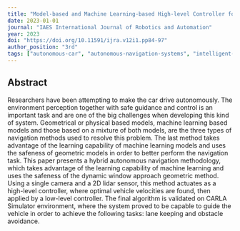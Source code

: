 ```yaml
---
title: "Model-based and Machine Learning-based High-level Controller for Autonomous Vehicle Navigation: Lane Centering and Obstacles Avoidance"
date: 2023-01-01
journal: "IAES International Journal of Robotics and Automation"
year: 2023
doi: "https://doi.org/10.11591/ijra.v12i1.pp84-97"
author_position: "3rd"
tags: ["autonomous-car", "autonomous-navigation-systems", "intelligent-vehicles", "lane-keeping", "obstacle-avoidance", "machine-learning", "dynamic-window-approach"]
---
```


## Abstract

Researchers have been attempting to make the car drive autonomously. The environment perception together with safe guidance and control is an important task and are one of the big challenges when developing this kind of system. Geometrical or physical based models, machine learning based models and those based on a mixture of both models, are the three types of navigation methods used to resolve this problem. The last method takes advantage of the learning capability of machine learning models and uses the safeness of geometric models in order to better perform the navigation task. This paper presents a hybrid autonomous navigation methodology, which takes advantage of the learning capability of machine learning and uses the safeness of the dynamic window approach geometric method. Using a single camera and a 2D lidar sensor, this method actuates as a high-level controller, where optimal vehicle velocities are found, then applied by a low-level controller. The final algorithm is validated on CARLA Simulator environment, where the system proved to be capable to guide the vehicle in order to achieve the following tasks: lane keeping and obstacle avoidance.
